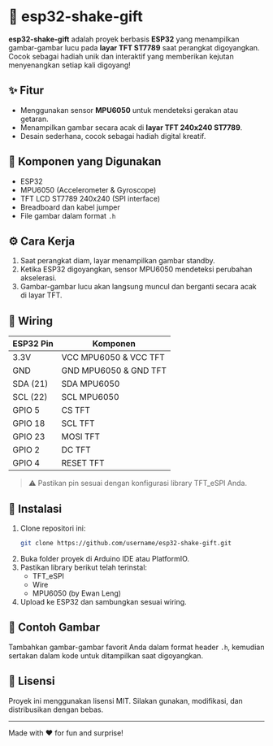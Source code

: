 
# 🎁 esp32-shake-gift

**esp32-shake-gift** adalah proyek berbasis **ESP32** yang menampilkan gambar-gambar lucu pada **layar TFT ST7789** saat perangkat digoyangkan. Cocok sebagai hadiah unik dan interaktif yang memberikan kejutan menyenangkan setiap kali digoyang!

## ✨ Fitur

- Menggunakan sensor **MPU6050** untuk mendeteksi gerakan atau getaran.
- Menampilkan gambar secara acak di **layar TFT 240x240 ST7789**.
- Desain sederhana, cocok sebagai hadiah digital kreatif.

## 🧰 Komponen yang Digunakan

- ESP32
- MPU6050 (Accelerometer & Gyroscope)
- TFT LCD ST7789 240x240 (SPI interface)
- Breadboard dan kabel jumper
- File gambar dalam format `.h`

## ⚙️ Cara Kerja

1. Saat perangkat diam, layar menampilkan gambar standby.
2. Ketika ESP32 digoyangkan, sensor MPU6050 mendeteksi perubahan akselerasi.
3. Gambar-gambar lucu akan langsung muncul dan berganti secara acak di layar TFT.

## 🔌 Wiring

| ESP32 Pin | Komponen         |
|-----------|------------------|
| 3.3V      | VCC MPU6050 & VCC TFT |
| GND       | GND MPU6050 & GND TFT |
| SDA (21)  | SDA MPU6050      |
| SCL (22)  | SCL MPU6050      |
| GPIO 5    | CS TFT           |
| GPIO 18   | SCL TFT          |
| GPIO 23   | MOSI TFT         |
| GPIO 2    | DC TFT           |
| GPIO 4    | RESET TFT        |

> ⚠️ Pastikan pin sesuai dengan konfigurasi library TFT_eSPI Anda.

## 🚀 Instalasi

1. Clone repositori ini:
   ```bash
   git clone https://github.com/username/esp32-shake-gift.git
   ```
2. Buka folder proyek di Arduino IDE atau PlatformIO.
3. Pastikan library berikut telah terinstal:
   - TFT_eSPI
   - Wire
   - MPU6050 (by Ewan Leng)
4. Upload ke ESP32 dan sambungkan sesuai wiring.

## 📸 Contoh Gambar

Tambahkan gambar-gambar favorit Anda dalam format header `.h`, kemudian sertakan dalam kode untuk ditampilkan saat digoyangkan.


## 📄 Lisensi

Proyek ini menggunakan lisensi MIT. Silakan gunakan, modifikasi, dan distribusikan dengan bebas.

---

Made with ❤️ for fun and surprise!
